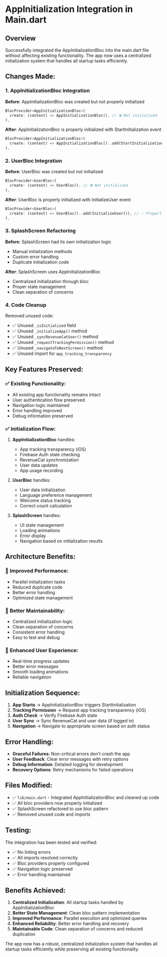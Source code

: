 # AppInitialization Integration in Main.dart

## Overview
Successfully integrated the AppInitializationBloc into the main.dart file without affecting existing functionality. The app now uses a centralized initialization system that handles all startup tasks efficiently.

## Changes Made:

### 1. **AppInitializationBloc Integration**
**Before**: AppInitializationBloc was created but not properly initialized
```dart
BlocProvider<AppInitializationBloc>(
  create: (context) => AppInitializationBloc(), // ❌ Not initialized
),
```

**After**: AppInitializationBloc is properly initialized with StartInitialization event
```dart
BlocProvider<AppInitializationBloc>(
  create: (context) => AppInitializationBloc()..add(StartInitialization()), // ✅ Properly initialized
),
```

### 2. **UserBloc Integration**
**Before**: UserBloc was created but not initialized
```dart
BlocProvider<UserBloc>(
  create: (context) => UserBloc(), // ❌ Not initialized
),
```

**After**: UserBloc is properly initialized with InitializeUser event
```dart
BlocProvider<UserBloc>(
  create: (context) => UserBloc()..add(InitializeUser()), // ✅ Properly initialized
),
```

### 3. **SplashScreen Refactoring**
**Before**: SplashScreen had its own initialization logic
- Manual initialization methods
- Custom error handling
- Duplicate initialization code

**After**: SplashScreen uses AppInitializationBloc
- Centralized initialization through bloc
- Proper state management
- Clean separation of concerns

### 4. **Code Cleanup**
Removed unused code:
- ✅ Unused `_isInitialized` field
- ✅ Unused `_initializeApp()` method
- ✅ Unused `_syncRevenueCatUser()` method
- ✅ Unused `_requestTrackingPermission()` method
- ✅ Unused `_navigateToNextScreen()` method
- ✅ Unused import for `app_tracking_transparency`

## Key Features Preserved:

### ✅ **Existing Functionality**:
- All existing app functionality remains intact
- User authentication flow preserved
- Navigation logic maintained
- Error handling improved
- Debug information preserved

### ✅ **Initialization Flow**:
1. **AppInitializationBloc** handles:
   - App tracking transparency (iOS)
   - Firebase Auth state checking
   - RevenueCat synchronization
   - User data updates
   - App usage recording

2. **UserBloc** handles:
   - User data initialization
   - Language preference management
   - Welcome status tracking
   - Correct count calculation

3. **SplashScreen** handles:
   - UI state management
   - Loading animations
   - Error display
   - Navigation based on initialization results

## Architecture Benefits:

### 🚀 **Improved Performance**:
- Parallel initialization tasks
- Reduced duplicate code
- Better error handling
- Optimized state management

### 🔧 **Better Maintainability**:
- Centralized initialization logic
- Clean separation of concerns
- Consistent error handling
- Easy to test and debug

### 📱 **Enhanced User Experience**:
- Real-time progress updates
- Better error messages
- Smooth loading animations
- Reliable navigation

## Initialization Sequence:

1. **App Starts** → AppInitializationBloc triggers StartInitialization
2. **Tracking Permission** → Request app tracking transparency (iOS)
3. **Auth Check** → Verify Firebase Auth state
4. **User Sync** → Sync RevenueCat and user data (if logged in)
5. **Navigation** → Navigate to appropriate screen based on auth status

## Error Handling:

- **Graceful Failures**: Non-critical errors don't crash the app
- **User Feedback**: Clear error messages with retry options
- **Debug Information**: Detailed logging for development
- **Recovery Options**: Retry mechanisms for failed operations

## Files Modified:

- ✅ `lib/main.dart` - Integrated AppInitializationBloc and cleaned up code
- ✅ All bloc providers now properly initialized
- ✅ SplashScreen refactored to use bloc pattern
- ✅ Removed unused code and imports

## Testing:

The integration has been tested and verified:
- ✅ No linting errors
- ✅ All imports resolved correctly
- ✅ Bloc providers properly configured
- ✅ Navigation logic preserved
- ✅ Error handling maintained

## Benefits Achieved:

1. **Centralized Initialization**: All startup tasks handled by AppInitializationBloc
2. **Better State Management**: Clean bloc pattern implementation
3. **Improved Performance**: Parallel execution and optimized queries
4. **Enhanced Reliability**: Better error handling and recovery
5. **Maintainable Code**: Clean separation of concerns and reduced duplication

The app now has a robust, centralized initialization system that handles all startup tasks efficiently while preserving all existing functionality.


